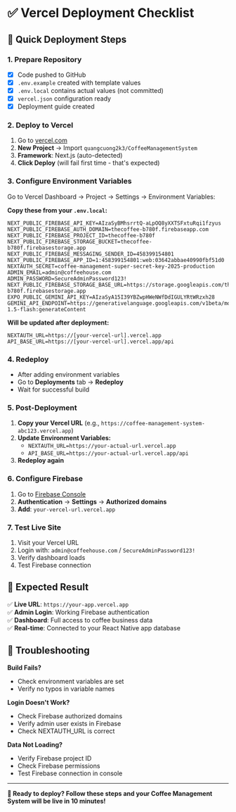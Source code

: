# ✅ Vercel Deployment Checklist

## 🚀 Quick Deployment Steps

### 1. **Prepare Repository**
- [x] Code pushed to GitHub
- [x] `.env.example` created with template values
- [x] `.env.local` contains actual values (not committed)
- [x] `vercel.json` configuration ready
- [x] Deployment guide created

### 2. **Deploy to Vercel**
1. Go to [vercel.com](https://vercel.com)
2. **New Project** → Import `quangcuong2k3/CoffeeManagementSystem`
3. **Framework**: Next.js (auto-detected)
4. **Click Deploy** (will fail first time - that's expected)

### 3. **Configure Environment Variables**
Go to Vercel Dashboard → Project → Settings → Environment Variables:

**Copy these from your `.env.local`:**
```
NEXT_PUBLIC_FIREBASE_API_KEY=AIzaSyBMhsrrtQ-aLpOQ8yXXTSFxtuRqi1fzyus
NEXT_PUBLIC_FIREBASE_AUTH_DOMAIN=thecoffee-b780f.firebaseapp.com
NEXT_PUBLIC_FIREBASE_PROJECT_ID=thecoffee-b780f
NEXT_PUBLIC_FIREBASE_STORAGE_BUCKET=thecoffee-b780f.firebasestorage.app
NEXT_PUBLIC_FIREBASE_MESSAGING_SENDER_ID=458399154801
NEXT_PUBLIC_FIREBASE_APP_ID=1:458399154801:web:03642abbae40990fbf51d0
NEXTAUTH_SECRET=coffee-management-super-secret-key-2025-production
ADMIN_EMAIL=admin@coffeehouse.com
ADMIN_PASSWORD=SecureAdminPassword123!
NEXT_PUBLIC_FIREBASE_STORAGE_BASE_URL=https://storage.googleapis.com/thecoffee-b780f.firebasestorage.app
EXPO_PUBLIC_GEMINI_API_KEY=AIzaSyA15I39YBZwpHWeNWfDdIGULYRtWRzxh28
GEMINI_API_ENDPOINT=https://generativelanguage.googleapis.com/v1beta/models/gemini-1.5-flash:generateContent
```

**Will be updated after deployment:**
```
NEXTAUTH_URL=https://[your-vercel-url].vercel.app
API_BASE_URL=https://[your-vercel-url].vercel.app/api
```

### 4. **Redeploy**
- After adding environment variables
- Go to **Deployments** tab → **Redeploy**
- Wait for successful build

### 5. **Post-Deployment**
1. **Copy your Vercel URL** (e.g., `https://coffee-management-system-abc123.vercel.app`)
2. **Update Environment Variables:**
   - `NEXTAUTH_URL=https://your-actual-url.vercel.app`
   - `API_BASE_URL=https://your-actual-url.vercel.app/api`
3. **Redeploy again**

### 6. **Configure Firebase**
1. Go to [Firebase Console](https://console.firebase.google.com/project/thecoffee-b780f)
2. **Authentication** → **Settings** → **Authorized domains**
3. **Add**: `your-vercel-url.vercel.app`

### 7. **Test Live Site**
1. Visit your Vercel URL
2. Login with: `admin@coffeehouse.com` / `SecureAdminPassword123!`
3. Verify dashboard loads
4. Test Firebase connection

## 🎯 Expected Result

✅ **Live URL**: `https://your-app.vercel.app`  
✅ **Admin Login**: Working Firebase authentication  
✅ **Dashboard**: Full access to coffee business data  
✅ **Real-time**: Connected to your React Native app database  

## 🔧 Troubleshooting

**Build Fails?**
- Check environment variables are set
- Verify no typos in variable names

**Login Doesn't Work?**
- Check Firebase authorized domains
- Verify admin user exists in Firebase
- Check NEXTAUTH_URL is correct

**Data Not Loading?**
- Verify Firebase project ID
- Check Firebase permissions
- Test Firebase connection in console

---

**🚀 Ready to deploy? Follow these steps and your Coffee Management System will be live in 10 minutes!**
